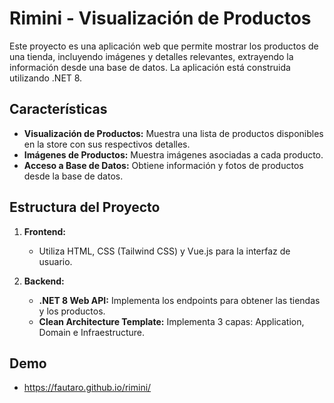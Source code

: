 # Rimini - Visualización de Productos

Este proyecto es una aplicación web que permite mostrar los productos de una tienda, incluyendo imágenes y detalles relevantes, extrayendo la información desde una base de datos. La aplicación está construida utilizando .NET 8.

## Características

- **Visualización de Productos:** Muestra una lista de productos disponibles en la store con sus respectivos detalles.
- **Imágenes de Productos:** Muestra imágenes asociadas a cada producto.
- **Acceso a Base de Datos:** Obtiene información y fotos de productos desde la base de datos.

## Estructura del Proyecto

1. **Frontend:**
   - Utiliza HTML, CSS (Tailwind CSS) y Vue.js para la interfaz de usuario.

2. **Backend:**
   - **.NET 8 Web API:** Implementa los endpoints para obtener las tiendas y los productos.
   - **Clean Architecture Template:** Implementa 3 capas: Application, Domain e Infraestructure.


## Demo

- https://fautaro.github.io/rimini/
